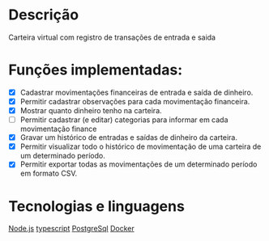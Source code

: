 # Descrição
Carteira virtual com registro de transações de entrada e saida 

# Funções implementadas:

-[x] Cadastrar movimentações financeiras de entrada e saída de dinheiro.
-[x] Permitir cadastrar observações para cada movimentação financeira.
-[x] Mostrar quanto dinheiro tenho na carteira. 
-[ ] Permitir cadastrar (e editar) categorias para informar em cada movimentação finance
-[x] Gravar um histórico de entradas e saídas de dinheiro da carteira. 
-[x] Permitir visualizar todo o histórico de movimentação de uma carteira de um determinado período.
-[x] Permitir exportar todas as movimentações de um determinado período em formato CSV.

# Tecnologias e linguagens 
[Node.js](https://nodejs.org/en/)
[typescript](https://www.typescriptlang.org/)
[PostgreSql](https://www.postgresql.org/)
[Docker](https://www.docker.com/)
#